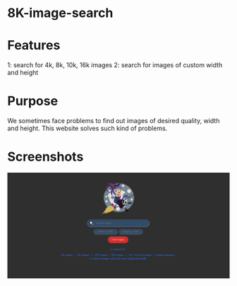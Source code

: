 # 8K-image-search

# Features
1: search for 4k, 8k, 10k, 16k images
2: search for images of custom width and height 

# Purpose
<p>We sometimes face problems to find out images of desired quality, width and height.
This website solves such kind of problems.
</p>


# Screenshots 
![](/images/pic2.PNG)


 



